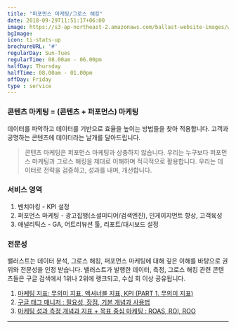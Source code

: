 ```yaml
---
title: "퍼포먼스 마케팅/그로스 해킹"
date: 2018-09-29T11:51:17+06:00
image: https://s3-ap-northeast-2.amazonaws.com/ballast-website-images/wp-content/uploads/2019/04/11223601/service-measure1.jpg
bgImage: 
icon: ti-stats-up
brochureURL: '#'
regularDay: Sun-Tues
regularTime: 08.00am - 06.00pm
halfDay: Thursday
halfTime: 08.00am - 01.00pm
offDay: Friday
type : service
---
```


### 콘텐츠 마케팅 = (콘텐츠 + 퍼포먼스) 마케팅 

데이터를 파악하고 데이터를 기반으로 효율을 높이는 방법들을 찾아 적용합니다. 고객과 공명하는 콘텐츠에 데이터라는 날개를 달아드립니다. <!--more-->


>콘텐츠 마케팅은 퍼포먼스 마케팅과 상충하지 않습니다. 우리는 누구보다 퍼포먼스 마케팅과 그로스 해킹을 제대로 이해하며 적극적으로 활용합니다.  우리는 데이터로 전략을 검증하고, 성과를 내며, 개선합니다. 


### 서비스 영역

1. 벤치마킹 - KPI 설정
2. 퍼포먼스 마케팅 - 광고집행(소셜미디어/검색엔진), 인게이지먼트 향상, 고객육성
3. 애널리틱스 - GA, 어트리뷰션 툴, 리포트/대시보드 설정 

### 전문성 

밸러스트는 데이터 분석, 그로스 해킹, 퍼포먼스 마케팅에 대해 깊은 이해를 바탕으로 권위와 전문성을 인정 받습니다. 밸러스트가 발행한  데이터, 측정, 그로스 해킹 관련 콘텐츠들은 구글 검색에서 1위나 2위에 랭크되고, 수십 회 이상 공유됩니다. 

1. [마케팅 지표: 무의미 지표, 액셔너블 지표, KPI (PART 1. 무의미 지표)](/insights/마케팅-지표-무의미-지표/)
2. [구글 태그 매니저 : 필요성, 장점, 기본 개념과 사용법](/구글-태그-매니저-필요성-장점-기본-개념과-사용법/)
3. [마케팅 성과 측정 개념과 지표 + 목표 중심 마케팅 : ROAS, ROI, ROO](/마케팅-성과-측정-개념과-지표-목표-중심-마케팅-roas-roi-roo/)


---

